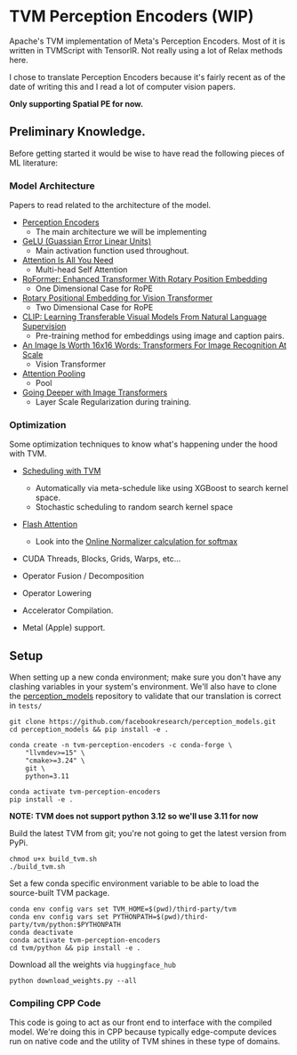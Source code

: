 # TVM Perception Encoders (WIP)
Apache's TVM implementation of Meta's Perception Encoders. Most of it is written in TVMScript with TensorIR. Not really using a lot of Relax methods here.

I chose to translate Perception Encoders because it's fairly recent as of the date of writing this and I read a lot of computer vision papers.

**Only supporting Spatial PE for now.**

## Preliminary Knowledge.
Before getting started it would be wise to have read the following pieces of ML literature:

### Model Architecture
Papers to read related to the architecture of the model.
- [Perception Encoders](https://arxiv.org/pdf/2504.13181)
    - The main architecture we will be implementing
- [GeLU (Guassian Error Linear Units)](https://arxiv.org/pdf/1606.08415)
    - Main activation function used throughout.
- [Attention Is All You Need](https://arxiv.org/pdf/1706.03762)
    - Multi-head Self Attention
- [RoFormer: Enhanced Transformer With Rotary Position Embedding](https://arxiv.org/pdf/2104.09864)
    - One Dimensional Case for RoPE
- [Rotary Positional Embedding for Vision Transformer](https://arxiv.org/pdf/2403.13298)
    - Two Dimensional Case for RoPE
- [CLIP: Learning Transferable Visual Models From Natural Language Supervision](https://arxiv.org/pdf/2103.00020)
    - Pre-training method for embeddings using image and caption pairs.
- [An Image Is Worth 16x16 Words: Transformers For Image Recognition At Scale](https://arxiv.org/pdf/2010.11929)
    - Vision Transformer
- [Attention Pooling]()
    - Pool
- [Going Deeper with Image Transformers](https://arxiv.org/pdf/2103.17239)
    - Layer Scale Regularization during training.

### Optimization
Some optimization techniques to know what's happening under the hood with TVM.

- [Scheduling with TVM]()
    - Automatically via meta-schedule like using XGBoost to search kernel space.
    - Stochastic scheduling to random search kernel space

- [Flash Attention](https://arxiv.org/pdf/2205.14135)
    - Look into the [Online Normalizer calculation for softmax](https://arxiv.org/pdf/1805.02867)
- CUDA Threads, Blocks, Grids, Warps, etc...
- Operator Fusion / Decomposition
- Operator Lowering
- Accelerator Compilation.
- Metal (Apple) support.

## Setup
When setting up a new conda environment; make sure you don't have any clashing variables in your system's environment. We'll also have to clone the [perception_models](https://github.com/facebookresearch/perception_models) repository to validate that our translation is correct in `tests/`

```
git clone https://github.com/facebookresearch/perception_models.git
cd perception_models && pip install -e .

conda create -n tvm-perception-encoders -c conda-forge \
    "llvmdev>=15" \
    "cmake>=3.24" \
    git \
    python=3.11

conda activate tvm-perception-encoders
pip install -e .
```
**NOTE: TVM does not support python 3.12 so we'll use 3.11 for now**


Build the latest TVM from git; you're not going to get the latest version from PyPi.
```
chmod u+x build_tvm.sh
./build_tvm.sh
```


Set a few conda specific environment variable to be able to load the source-built TVM package.
```
conda env config vars set TVM_HOME=$(pwd)/third-party/tvm
conda env config vars set PYTHONPATH=$(pwd)/third-party/tvm/python:$PYTHONPATH
conda deactivate
conda activate tvm-perception-encoders
cd tvm/python && pip install -e .
```

Download all the weights via `huggingface_hub`
```
python download_weights.py --all
```

### Compiling CPP Code
This code is going to act as our front end to interface with the compiled model. We're doing this in CPP because typically edge-compute devices run on native code and the utility of TVM shines in these type of domains.
